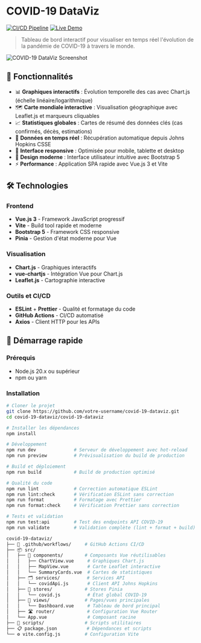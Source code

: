 # COVID-19 DataViz

[![CI/CD Pipeline](https://github.com/votre-username/covid-19-dataviz/actions/workflows/ci.yml/badge.svg)](https://github.com/votre-username/covid-19-dataviz/actions/workflows/ci.yml)
[![Live Demo](https://img.shields.io/badge/demo-live-brightgreen.svg)](https://votre-username.github.io/covid-19-dataviz/)

> Tableau de bord interactif pour visualiser en temps réel l'évolution de la pandémie de COVID-19 à travers le monde.

![COVID-19 DataViz Screenshot](https://via.placeholder.com/800x400/0d6efd/ffffff?text=COVID-19+DataViz+Dashboard)

## 🌟 Fonctionnalités

- 📊 **Graphiques interactifs** : Évolution temporelle des cas avec Chart.js (échelle linéaire/logarithmique)
- 🗺️ **Carte mondiale interactive** : Visualisation géographique avec Leaflet.js et marqueurs cliquables
- 📈 **Statistiques globales** : Cartes de résumé des données clés (cas confirmés, décès, estimations)
- 🔄 **Données en temps réel** : Récupération automatique depuis Johns Hopkins CSSE
- 📱 **Interface responsive** : Optimisée pour mobile, tablette et desktop
- 🎨 **Design moderne** : Interface utilisateur intuitive avec Bootstrap 5
- ⚡ **Performance** : Application SPA rapide avec Vue.js 3 et Vite

## 🛠️ Technologies

### Frontend
- **Vue.js 3** - Framework JavaScript progressif
- **Vite** - Build tool rapide et moderne
- **Bootstrap 5** - Framework CSS responsive
- **Pinia** - Gestion d'état moderne pour Vue

### Visualisation
- **Chart.js** - Graphiques interactifs
- **vue-chartjs** - Intégration Vue pour Chart.js
- **Leaflet.js** - Cartographie interactive

### Outils et CI/CD
- **ESLint** + **Prettier** - Qualité et formatage du code
- **GitHub Actions** - CI/CD automatisé
- **Axios** - Client HTTP pour les APIs

## 🚀 Démarrage rapide

### Prérequis
- Node.js 20.x ou supérieur
- npm ou yarn

### Installation

```bash
# Cloner le projet
git clone https://github.com/votre-username/covid-19-dataviz.git
cd covid-19-dataviz/covid-19-dataviz

# Installer les dépendances
npm install

# Développement
npm run dev              # Serveur de développement avec hot-reload
npm run preview          # Prévisualisation du build de production

# Build et déploiement  
npm run build            # Build de production optimisé

# Qualité du code
npm run lint             # Correction automatique ESLint
npm run lint:check       # Vérification ESLint sans correction
npm run format           # Formatage avec Prettier
npm run format:check     # Vérification Prettier sans correction

# Tests et validation
npm run test:api         # Test des endpoints API COVID-19
npm run validate         # Validation complète (lint + format + build)

covid-19-dataviz/
├── 🔧 .github/workflows/     # GitHub Actions CI/CD
├── 📦 src/
│   ├── 🎯 components/        # Composants Vue réutilisables
│   │   ├── ChartView.vue     # Graphiques Chart.js
│   │   ├── MapView.vue       # Carte Leaflet interactive
│   │   └── SummaryCards.vue  # Cartes de statistiques
│   ├── 🗂️ services/          # Services API
│   │   └── covidApi.js       # Client API Johns Hopkins
│   ├── 🏪 stores/            # Stores Pinia
│   │   └── covid.js          # État global COVID-19
│   ├── 📄 views/             # Pages/vues principales
│   │   └── Dashboard.vue     # Tableau de bord principal
│   ├── 🛣️ router/            # Configuration Vue Router
│   └── App.vue               # Composant racine
├── 🧪 scripts/               # Scripts utilitaires
├── 📋 package.json           # Dépendances et scripts
└── ⚙️ vite.config.js         # Configuration Vite
